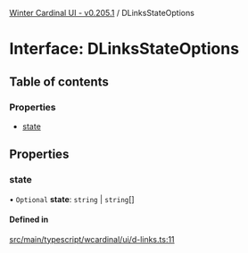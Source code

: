 [Winter Cardinal UI - v0.205.1](../index.md) / DLinksStateOptions

# Interface: DLinksStateOptions

## Table of contents

### Properties

- [state](DLinksStateOptions.md#state)

## Properties

### state

• `Optional` **state**: `string` \| `string`[]

#### Defined in

[src/main/typescript/wcardinal/ui/d-links.ts:11](https://github.com/winter-cardinal/winter-cardinal-ui/blob/v0.205.1/src/main/typescript/wcardinal/ui/d-links.ts#L11)
